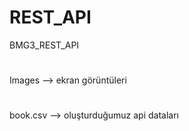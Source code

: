 # REST_API
 BMG3_REST_API

#
Images --> ekran görüntüleri
#
book.csv --> oluşturduğumuz api dataları
